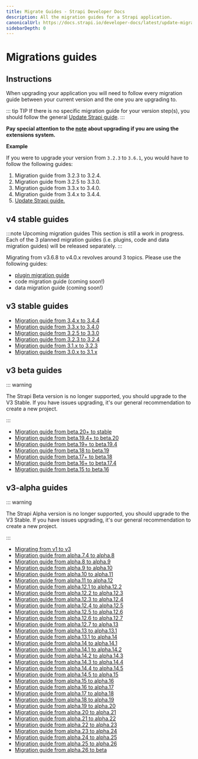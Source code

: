 ```yaml
---
title: Migrate Guides - Strapi Developer Docs
description: All the migration guides for a Strapi application.
canonicalUrl: https://docs.strapi.io/developer-docs/latest/update-migration-guides/migration-guides.html
sidebarDepth: 0
---
```


# Migrations guides

## Instructions

When upgrading your application you will need to follow every migration guide between your current version and the one you are upgrading to.

::: tip TIP
If there is no specific migration guide for your version step(s), you should follow the general [Update Strapi guide](update-version.md).
:::

**Pay special attention to the [note](update-version.md#extensions) about upgrading if you are using the extensions system.**

**Example**

If you were to upgrade your version from `3.2.3` to `3.6.1`, you would have to follow the following guides:

1. Migration guide from 3.2.3 to 3.2.4.
2. Migration guide from 3.2.5 to 3.3.0.
3. Migration guide from 3.3.x to 3.4.0.
4. Migration guide from 3.4.x to 3.4.4.
5. [Update Strapi guide.](update-version.md)

## v4 stable guides

:::note Upcoming migration guides
This section is still a work in progress. Each of the 3 planned migration guides (i.e. plugins, code and data migration guides) will be released separately.
:::

Migrating from v3.6.8 to v4.0.x revolves around 3 topics. Please use the following guides:
- [plugin migration guide](/developer-docs/latest/update-migration-guides/migration-guides/v4/v4-plugin-migration.md)
- code migration guide (coming soon!)
- data migration guide (coming soon!)


## v3 stable guides

- [Migration guide from 3.4.x to 3.4.4](migration-guides/migration-guide-3.4.x-to-3.4.4.md)
- [Migration guide from 3.3.x to 3.4.0](migration-guides/migration-guide-3.3.x-to-3.4.0.md)
- [Migration guide from 3.2.5 to 3.3.0](migration-guides/migration-guide-3.2.5-to-3.3.0.md)
- [Migration guide from 3.2.3 to 3.2.4](migration-guides/migration-guide-3.2.3-to-3.2.4.md)
- [Migration guide from 3.1.x to 3.2.3](migration-guides/migration-guide-3.1.x-to-3.2.x.md)
- [Migration guide from 3.0.x to 3.1.x](migration-guides/migration-guide-3.0.x-to-3.1.x.md)

## v3 beta guides

::: warning

The Strapi Beta version is no longer supported, you should upgrade to the V3 Stable.
If you have issues upgrading, it's our general recommendation to create a new project.

:::

- [Migration guide from beta.20+ to stable](migration-guides/migration-guide-beta.20-to-3.0.0.md)
- [Migration guide from beta.19.4+ to beta.20](migration-guides/migration-guide-beta.19-to-beta.20.md)
- [Migration guide from beta.19+ to beta.19.4](migration-guides/migration-guide-beta.19-to-beta.19.4.md)
- [Migration guide from beta.18 to beta.19](migration-guides/migration-guide-beta.18-to-beta.19.md)
- [Migration guide from beta.17+ to beta.18](migration-guides/migration-guide-beta.17-to-beta.18.md)
- [Migration guide from beta.16+ to beta.17.4](migration-guides/migration-guide-beta.16-to-beta.17.4.md)
- [Migration guide from beta.15 to beta.16](migration-guides/migration-guide-beta.15-to-beta.16.md)

## v3-alpha guides

::: warning

The Strapi Alpha version is no longer supported, you should upgrade to the V3 Stable.
If you have issues upgrading, it's our general recommendation to create a new project.

:::

- [Migrating from v1 to v3](migration-guides/migration-guide-1-to-3.md)
- [Migration guide from alpha.7.4 to alpha.8](migration-guides/migration-guide-alpha.7.4-to-alpha.8.md)
- [Migration guide from alpha.8 to alpha.9](migration-guides/migration-guide-alpha.8-to-alpha.9.md)
- [Migration guide from alpha.9 to alpha.10](migration-guides/migration-guide-alpha.9-to-alpha.10.md)
- [Migration guide from alpha.10 to alpha.11](migration-guides/migration-guide-alpha.10-to-alpha.11.md)
- [Migration guide from alpha.11 to alpha.12](migration-guides/migration-guide-alpha.11-to-alpha.12.md)
- [Migration guide from alpha.12.1 to alpha.12.2](migration-guides/migration-guide-alpha.12.1-to-alpha.12.2.md)
- [Migration guide from alpha.12.2 to alpha.12.3](migration-guides/migration-guide-alpha.12.2-to-alpha.12.3.md)
- [Migration guide from alpha.12.3 to alpha.12.4](migration-guides/migration-guide-alpha.12.3-to-alpha.12.4.md)
- [Migration guide from alpha.12.4 to alpha.12.5](migration-guides/migration-guide-alpha.12.4-to-alpha.12.5.md)
- [Migration guide from alpha.12.5 to alpha.12.6](migration-guides/migration-guide-alpha.12.5-to-alpha.12.6.md)
- [Migration guide from alpha.12.6 to alpha.12.7](migration-guides/migration-guide-alpha.12.6-to-alpha.12.7.md)
- [Migration guide from alpha.12.7 to alpha.13](migration-guides/migration-guide-alpha.12.7-to-alpha.13.md)
- [Migration guide from alpha.13 to alpha.13.1](migration-guides/migration-guide-alpha.13-to-alpha.13.1.md)
- [Migration guide from alpha.13.1 to alpha.14](migration-guides/migration-guide-alpha.13.1-to-alpha.14.md)
- [Migration guide from alpha.14 to alpha.14.1](migration-guides/migration-guide-alpha.14-to-alpha.14.1.md)
- [Migration guide from alpha.14.1 to alpha.14.2](migration-guides/migration-guide-alpha.14.1-to-alpha.14.2.md)
- [Migration guide from alpha.14.2 to alpha.14.3](migration-guides/migration-guide-alpha.14.2-to-alpha.14.3.md)
- [Migration guide from alpha.14.3 to alpha.14.4](migration-guides/migration-guide-alpha.14.3-to-alpha.14.4.md)
- [Migration guide from alpha.14.4 to alpha.14.5](migration-guides/migration-guide-alpha.14.4-to-alpha.14.5.md)
- [Migration guide from alpha.14.5 to alpha.15](migration-guides/migration-guide-alpha.14.5-to-alpha.15.md)
- [Migration guide from alpha.15 to alpha.16](migration-guides/migration-guide-alpha.15-to-alpha.16.md)
- [Migration guide from alpha.16 to alpha.17](migration-guides/migration-guide-alpha.16-to-alpha.17.md)
- [Migration guide from alpha.17 to alpha.18](migration-guides/migration-guide-alpha.17-to-alpha.18.md)
- [Migration guide from alpha.18 to alpha.19](migration-guides/migration-guide-alpha.18-to-alpha.19.md)
- [Migration guide from alpha.19 to alpha.20](migration-guides/migration-guide-alpha.19-to-alpha.20.md)
- [Migration guide from alpha.20 to alpha.21](migration-guides/migration-guide-alpha.20-to-alpha.21.md)
- [Migration guide from alpha.21 to alpha.22](migration-guides/migration-guide-alpha.21-to-alpha.22.md)
- [Migration guide from alpha.22 to alpha.23](migration-guides/migration-guide-alpha.22-to-alpha.23.md)
- [Migration guide from alpha.23 to alpha.24](migration-guides/migration-guide-alpha.23-to-alpha.24.md)
- [Migration guide from alpha.24 to alpha.25](migration-guides/migration-guide-alpha.24-to-alpha.25.md)
- [Migration guide from alpha.25 to alpha.26](migration-guides/migration-guide-alpha.25-to-alpha.26.md)
- [Migration guide from alpha.26 to beta](migration-guides/migration-guide-alpha.26-to-beta.md)
